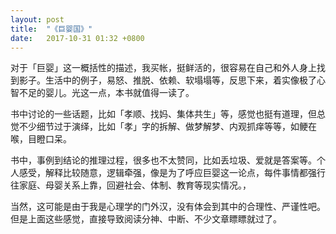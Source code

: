 ```yaml
---
layout: post
title:  "《巨婴国》"
date:   2017-10-31 01:32 +0800
---
```


对于「巨婴」这一概括性的描述，我买帐，挺鲜活的，很容易在自己和外人身上找到影子。生活中的例子，易怒、推脱、依赖、软塌塌等，反思下来，着实像极了心智不足的婴儿。光这一点，本书就值得一读了。

书中讨论的一些话题，比如「孝顺、找妈、集体共生」等，感觉也挺有道理，但总觉不少细节过于演绎，比如「孝」字的拆解、做梦解梦、内观抓痒等等，如鲠在喉，目瞪口呆。

书中，事例到结论的推理过程，很多也不太赞同，比如丢垃圾、爱就是答案等。个人感受，解释比较随意，逻辑牵强，像是为了呼应巨婴这一论点，每件事情都强行往家庭、母婴关系上靠，回避社会、体制、教育等现实情况。， 

当然，这可能是由于我是心理学的门外汉，没有体会到其中的合理性、严谨性吧。但是上面这些感觉，直接导致阅读分神、中断、不少文章瞟瞟就过了。